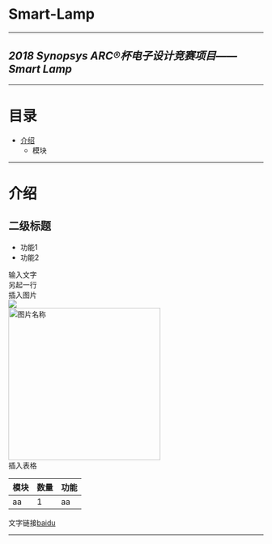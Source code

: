 **Smart-Lamp**
====
----
*2018 Synopsys ARC®杯电子设计竞赛项目——Smart Lamp*
----
----
# **目录**
* [介绍](#介绍)
  * 模块
----
# **介绍**
## **二级标题**
* 功能1
* 功能2<br>

输入文字<br>
另起一行<br>
插入图片<br>
![](https://github.com/tyhucosiii/smart-lamp/blob/master/pictures/CM3232.jpg)<br>
<img src="https://github.com/tyhucosiii/smart-lamp/blob/master/pictures/CM3232.jpg" width = "300" alt="图片名称" align=center />
<br>
插入表格<br>

|模块 |数量 |功能 |
|:--- |:--- |:--- |
|aa|1|aa|

文字链接[baidu](https://www.baidu.com)

----
